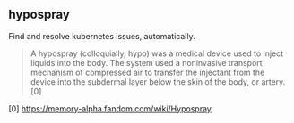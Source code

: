 hypospray
---------

Find and resolve kubernetes issues, automatically.


> A hypospray (colloquially, hypo) was a medical device used to inject liquids into the body. The system used a noninvasive transport mechanism of compressed air to transfer the injectant from the device into the subdermal layer below the skin of the body, or artery.[0]




[0] https://memory-alpha.fandom.com/wiki/Hypospray
